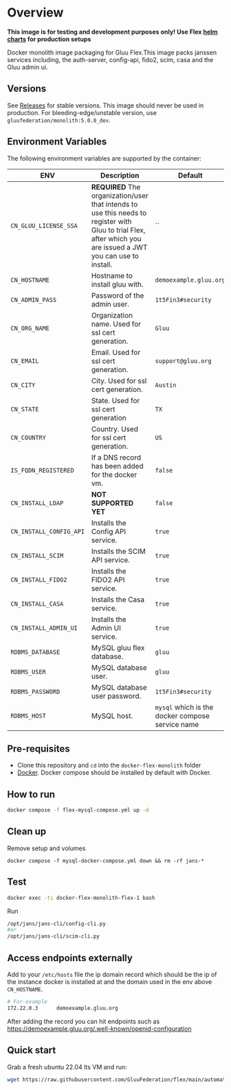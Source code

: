 # Overview

**This image is for testing and development purposes only! Use Flex [helm charts](../flex-cn-setup/pygluu/kubernetes/templates/helm/gluu) for production setups**

Docker monolith image packaging for Gluu Flex.This image packs janssen services including, the auth-server, config-api, fido2, scim, casa and the Gluu admin ui.

## Versions

See [Releases](https://github.com/GluuFederation/docker-flex-monolith/releases) for stable versions. This image should never be used in production.
For bleeding-edge/unstable version, use `gluufederation/monolith:5.0.0_dev`.

## Environment Variables

The following environment variables are supported by the container:

| ENV                     | Description                                                                                                                                                     | Default                                          |
|-------------------------|-----------------------------------------------------------------------------------------------------------------------------------------------------------------|--------------------------------------------------|
| `CN_GLUU_LICENSE_SSA`   | **REQUIRED** The organization/user that intends to use this needs to register with Gluu to trial Flex, after which you are issued a JWT you can use to install. | ``                                               |
| `CN_HOSTNAME`           | Hostname to install gluu with.                                                                                                                                  | `demoexample.gluu.org`                           |
| `CN_ADMIN_PASS`         | Password of the admin user.                                                                                                                                     | `1t5Fin3#security`                               |
| `CN_ORG_NAME`           | Organization name. Used for ssl cert generation.                                                                                                                | `Gluu`                                           |
| `CN_EMAIL`              | Email. Used for ssl cert generation.                                                                                                                            | `support@gluu.org`                               |
| `CN_CITY`               | City. Used for ssl cert generation.                                                                                                                             | `Austin`                                         |
| `CN_STATE`              | State. Used for ssl cert generation                                                                                                                             | `TX`                                             |
| `CN_COUNTRY`            | Country. Used for ssl cert generation.                                                                                                                          | `US`                                             |
| `IS_FQDN_REGISTERED`    | If a DNS record has been added for the docker vm.                                                                                                               | `false`                                          |
| `CN_INSTALL_LDAP`       | **NOT SUPPORTED YET**                                                                                                                                           | `false`                                          |
| `CN_INSTALL_CONFIG_API` | Installs the Config API service.                                                                                                                                | `true`                                           |
| `CN_INSTALL_SCIM`       | Installs the SCIM  API service.                                                                                                                                 | `true`                                           |
| `CN_INSTALL_FIDO2`      | Installs the FIDO2 API service.                                                                                                                                 | `true`                                           |
| `CN_INSTALL_CASA`       | Installs the Casa service.                                                                                                                                      | `true`                                           |
| `CN_INSTALL_ADMIN_UI`   | Installs the Admin UI service.                                                                                                                                  | `true`                                           |
| `RDBMS_DATABASE`        | MySQL gluu flex database.                                                                                                                                       | `gluu`                                           |
| `RDBMS_USER`            | MySQL database user.                                                                                                                                            | `gluu`                                           |
| `RDBMS_PASSWORD`        | MySQL database user password.                                                                                                                                   | `1t5Fin3#security`                               |
| `RDBMS_HOST`            | MySQL host.                                                                                                                                                     | `mysql` which is the docker compose service name |


## Pre-requisites
- Clone this repository and `cd` into the `docker-flex-monolith` folder
- [Docker](https://docs.docker.com/install). Docker compose should be installed by default with Docker.

## How to run

```bash
docker compose -f flex-mysql-compose.yml up -d
```

## Clean up

Remove setup and volumes

```
docker compose -f mysql-docker-compose.yml down && rm -rf jans-*
```

## Test

```bash
docker exec -ti docker-flex-monolith-flex-1 bash
```

Run 
```bash
/opt/jans/jans-cli/config-cli.py
#or
/opt/jans/jans-cli/scim-cli.py
```

## Access endpoints externally

Add to your `/etc/hosts` file the ip domain record which should be the ip of the instance docker is installed at and the domain used in the env above `CN_HOSTNAME`.

```bash
# For-example
172.22.0.3      demoexample.gluu.org
```

After adding the record you can hit endpoints such as https://demoexample.gluu.org/.well-known/openid-configuration

## Quick start 

Grab a fresh ubuntu 22.04 lts VM and run:

```bash
wget https://raw.githubusercontent.com/GluuFederation/flex/main/automation/startflexmonolithdemo.sh && chmod u+x startflexmonolithdemo.sh && sudo bash startflexmonolithdemo.sh demoexample.gluu.org MYSQL
```

